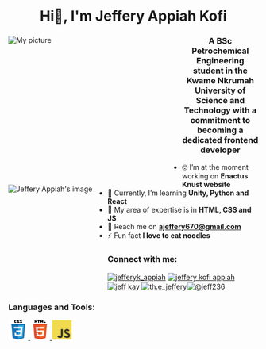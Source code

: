 
<h1 align="center">Hi🙂, I'm Jeffery Appiah Kofi</h1>
<div><img src="https://avatars.githubusercontent.com/u/97197437?v=4" alt="My picture" align="left" width="350px" height="300px">
<h3 align="center">A BSc Petrochemical Engineering student in the Kwame Nkrumah University of Science and Technology with a commitment to becoming a dedicated frontend developer</h3>

<img src="images/97197437.jpg" alt="Jeffery Appiah's image" align="left" width="200px" height="200px">

- 🤓 I’m at the moment working on **Enactus Knust website**
- 🌱 Currently, I’m learning **Unity, Python and React**
- 💬 My area of expertise is in **HTML, CSS and JS**
- 📱 Reach me on **ajeffery670@gmail.com**
- ⚡ Fun fact **I love to eat noodles**
</div>
<h3 align="left">Connect with me:</h3>
<p align="left">
<a href="https://twitter.com/jefferyk_appiah" target="blank"><img align="center" src="https://raw.githubusercontent.com/rahuldkjain/github-profile-readme-generator/master/src/images/icons/Social/twitter.svg" alt="jefferyk_appiah" height="30" width="40" /></a>
<a href="https://www.linkedin.com/in/jeffery-kofi-appiah-1a7133210/" target="blank"><img align="center" src="https://raw.githubusercontent.com/rahuldkjain/github-profile-readme-generator/master/src/images/icons/Social/linked-in-alt.svg" alt="jeffery kofi appiah" height="30" width="40" /></a>
<a href="https://fb.com/jeff kay" target="blank"><img align="center" src="https://raw.githubusercontent.com/rahuldkjain/github-profile-readme-generator/master/src/images/icons/Social/facebook.svg" alt="jeff kay" height="30" width="40" /></a>
<a href="https://instagram.com/th.e_jeffery" target="blank"><img align="center" src="https://raw.githubusercontent.com/rahuldkjain/github-profile-readme-generator/master/src/images/icons/Social/instagram.svg" alt="th.e_jeffery" height="30" width="40" /></a
<a href="https://medium.com/@jeff236" target="blank"><img align="center" src="https://raw.githubusercontent.com/rahuldkjain/github-profile-readme-generator/master/src/images/icons/Social/medium.svg" alt="@jeff236" height="30" width="40" /></a>
</p>

<h3 align="left">Languages and Tools:</h3>
<p align="left"> <a href="https://www.w3schools.com/css/" target="_blank" rel="noreferrer"> <img src="https://raw.githubusercontent.com/devicons/devicon/master/icons/css3/css3-original-wordmark.svg" alt="css3" width="40" height="40"/> </a> <a href="https://www.w3.org/html/" target="_blank" rel="noreferrer"> <img src="https://raw.githubusercontent.com/devicons/devicon/master/icons/html5/html5-original-wordmark.svg" alt="html5" width="40" height="40"/> </a> <a href="https://developer.mozilla.org/en-US/docs/Web/JavaScript" target="_blank" rel="noreferrer"> <img src="https://raw.githubusercontent.com/devicons/devicon/master/icons/javascript/javascript-original.svg" alt="javascript" width="40" height="40"/> </a> </p>




